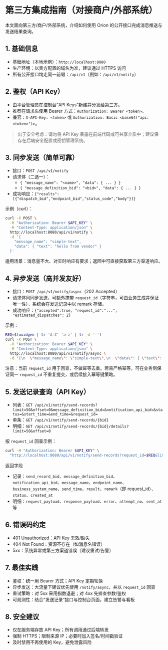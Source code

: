 # 第三方集成指南（对接商户/外部系统）

本文面向第三方/商户/外部系统，介绍如何使用 Orion 的公开接口完成消息推送与发送结果查询。

## 1. 基础信息

- 基础地址（本地示例）：`http://localhost:8080`
- 生产环境：以贵方配置的域名为准，建议通过 HTTPS 访问
- 所有公开接口均走同一前缀：`/api/v1`（例如：`/api/v1/notify`）

## 2. 鉴权（API Key）

- 由平台管理员在控制台“API Keys”新建并分发给第三方。
- 推荐在请求头使用 Bearer 方式：`Authorization: Bearer <token>`。
- 兼容：`X-API-Key: <token>` 或 `Authorization: Basic <base64("api:<token>")>`。

> 出于安全考虑：请勿将 API Key 暴露在前端代码或可共享介质中；建议保存在后端安全配置或密钥管理系统。

## 3. 同步发送（简单可靠）

- 接口：`POST /api/v1/notify`
- 请求体（二选一）：
  - `{ "message_name": "<name>", "data": { ... } }`
  - `{ "message_definition_bid": "<bid>", "data": { ... } }`
- 成功响应：`{"results": [{"dispatch_bid","endpoint_bid","status_code","body"}]}`

示例（curl）：

```bash
curl -X POST \
  -H "Authorization: Bearer $API_KEY" \
  -H "Content-Type: application/json" \
  http://localhost:8080/api/v1/notify \
  -d '{
    "message_name": "simple-text",
    "data": { "text": "hello from vendor" }
  }'
```

适用场景：消息量不大、对实时响应有要求；返回中可直接获取第三方渠道响应。

## 4. 异步发送（高并发友好）

- 接口：`POST /api/v1/notify/async`（202 Accepted）
- 请求体同同步发送，可额外携带 `request_id`（字符串，可由业务生成并保证唯一性），系统会在发送记录中以 remark 存储。
- 成功响应：`{"accepted":true, "request_id":"...", "estimated_dispatches": 2}`

示例：

```bash
REQ=$(uuidgen | tr 'A-Z' 'a-z' | tr -d '-')
curl -X POST \
  -H "Authorization: Bearer $API_KEY" \
  -H "Content-Type: application/json" \
  http://localhost:8080/api/v1/notify/async \
  -d "{\n  \"message_name\": \"simple-text\",\n  \"data\": { \"text\": \"async hello\" },\n  \"request_id\": \"$REQ\"\n}"
```

注意：当前 `request_id` 用于回查，不做幂等去重。若需严格幂等，可在业务侧保证同一 `request_id` 不重复提交，或后续接入幂等键策略。

## 5. 发送记录查询（API Key）

- 列表：`GET /api/v1/notify/send-records?limit=50&offset=0&message_definition_bid=&notification_api_bid=&status=&start_time=&end_time=&request_id=`
- 单条：`GET /api/v1/notify/send-records/{bid}`
- 明细：`GET /api/v1/notify/send-records/{bid}/details?limit=50&offset=0`

按 `request_id` 回查示例：

```bash
curl -H "Authorization: Bearer $API_KEY" \
  "http://localhost:8080/api/v1/notify/send-records?request_id=$REQ&limit=20&offset=0"
```

返回字段

- 记录：`send_record_bid`、`message_definition_bid`、`notification_api_bid`、`message_name`、`endpoint_name`、`business_system_name`、`send_time`、`result`、`remark`（即 request_id）、`status`、`created_at`
- 明细：`request_payload`、`response_payload`、`error`、`attempt_no`、`sent_at` 等

## 6. 错误码约定

- 401 Unauthorized：API Key 无效/缺失
- 404 Not Found：资源不存在（如消息名错误）
- 5xx：系统异常或第三方渠道错误（建议重试/告警）

## 7. 最佳实践

- 鉴权：统一用 Bearer 方式；API Key 定期轮换
- 异步发送：大流量下建议优先使用 `/notify/async`，并以 `request_id` 回查
- 重试策略：对 5xx 采用指数退避；对 4xx 先排查参数/鉴权
- 可观测性：结合“发送记录”接口与控制台页面，建立告警与看板

## 8. 安全建议

- 仅在服务端存放 API Key；所有调用通过后端转发
- 强制 HTTPS；限制来源 IP；必要时加入签名/时间戳验证
- 及时禁用不再使用的 Key，避免泄露风险
